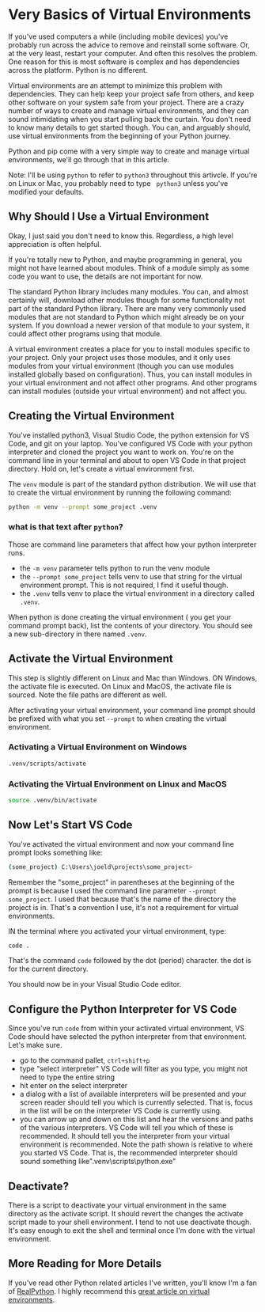 # Very Basics of Virtual Environments

If you've used computers a while (including mobile devices) you've probably run across the advice to remove and reinstall some software.
Or, at the very least, restart your computer.
And often this resolves the problem.
One reason for this is most software is complex and has dependencies across the platform.
Python is no different.

Virtual environments are an attempt to minimize this problem with dependencies.
They can help keep your project safe from others,
and keep other software on your system safe from your project.
There are a crazy number of ways to create and manage virtual environments,
and they can sound intimidating when you start pulling back the curtain.
You don't need to know many details to get started though.
You can, and arguably should, use virtual environments from the beginning of your Python journey.

Python and pip come with a very simple way to create and manage virtual environments,
we'll go through that in this article. 

Note: I'll be using ``` python ``` to refer to ``` python3 ``` throughout this artivcle.  If you're on Linux or Mac, you probably need to type ``` python3``` unless you've modified your defaults.

## Why Should I Use a Virtual Environment

Okay, I just said you don't need to know this.
Regardless, a high level appreciation is often helpful.

If you're totally new to Python, and maybe programming in general, you might not have learned about modules.
Think of a module simply as some code you want to use, the details are not important for now.

The standard Python library includes many modules.
You can, and almost certainly will, download other modules though for some functionality not part of the standard Python library.
There are many very commonly used modules that are not standard to Python which might already be on your system.
If you download a newer version of that module to your system, it could affect other programs using that module.

A virtual environment creates a place for you to install modules specific to your project.
Only your project uses those modules, and it only uses modules from your virtual environment (though you can use modules installed globally based on configuration).
Thus, you can install modules in your virtual environment and not affect other programs.
And other programs can install modules (outside your virtual environment) and not affect you.

## Creating the Virtual Environment

You've installed python3, Visual Studio Code, the python extension for VS Code, and git on your laptop.
You've configured VS Code with your python interpreter and cloned the project you want to work on.
You're on the command line in your terminal and about to open VS Code in that project directory.
Hold on, let's create a virtual environment first.

The ``` venv ``` module is part of the standard python distribution.
We will use that to create the virtual environment by running the following command:
``` sh
python -m venv --prompt some_project .venv 
``` 

### what is that text after ``` python ```?

Those are command line parameters that affect how your python interpreter runs.

* the ``` -m venv ``` parameter tells python to run the venv module 
* the ``` --prompt some_project ``` tells venv to use that string for the virtual environment prompt.
  This is not required, I find it useful though.
* the ``` .venv ``` tells venv to place the virtual environment in a directory called ``` .venv ```. 

When python is done creating the virtual environment ( you get your command prompt back),
list the contents of your directory.
You should see a new sub-directory in there named ``` .venv ```.

## Activate the Virtual Environment

This step is slightly different on Linux and Mac than Windows.
ON Windows, the activate file is executed.
On Linux and MacOS, the activate file is sourced.
Note the file paths are different as well.

After activating your virtual environment, your command line prompt should be prefixed with what you set ``` --prompt ``` to when creating the virtual environment.

### Activating a Virtual Environment on Windows

``` sh
.venv/scripts/activate
``` 

### Activating the Virtual Environment on Linux and MacOS

``` bash 
source .venv/bin/activate
```

## Now Let's Start VS Code

You've activated the virtual environment and now your command line prompt looks something like:
``` sh 
(some_project) C:\Users\joeld\projects\some_project> 
```

Remember the "some_project" in parentheses at the beginning of the prompt is because I used the command line parameter ``` --prompt some_project ```.
I used that because that's the name of the directory the project is in.
That's a convention I use, it's not a requirement for virtual environments.

IN the terminal where you activated your virtual environment, type:
``` sh 
code .
``` 
That's the command ``` code ``` followed by the dot (period) character.
the dot is for the current directory.

You should now be in your Visual Studio Code editor.

## Configure the Python Interpreter for VS Code 

Since you've run ``` code ``` from within your activated virtual environment, VS Code should have selected the python interpreter from that environment.
Let's make sure.

*  go to the command pallet, ``` ctrl+shift+p ```
* type "select interpreter"
  VS Code will filter as you type, you might not need to type the entire string
* hit enter on the select interpreter 
* a dialog with a list of available interpreters will be presented and your screen reader should tell you which is currently selected.
  That is, focus in the list will be on the interpreter VS Code is currently using.
* you can arrow up and down on this list and hear the versions and paths of the various interpreters.
  VS Code will tell you which of these is recommended.
  It should tell you the interpreter from your virtual environment is recommended.
  Note the path shown is relative to where you started VS Code.
  That is, the recommended interpreter should sound something like".venv\scripts\python.exe"

## Deactivate?

There is a script to deactivate your virtual environment in the same directory as the activate script.
It should revert the changes the activate script made to your shell environment.
I tend to not use deactivate though.
It's easy enough to exit the shell and terminal once I'm done with the virtual environment.

## More Reading for More Details

If you've read other Python related articles I've written, you'll know I'm a fan of
[RealPython](https://realpython.com).
I highly recommend this 
[great article on virtual environments](https://realpython.com/python-virtual-environments-a-primer/).

